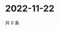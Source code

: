 # 2022-11-22

共 0 条

<!-- BEGIN WEIBO -->
<!-- 最后更新时间 Tue Nov 22 2022 07:00:34 GMT+0800 (China Standard Time) -->

<!-- END WEIBO -->
